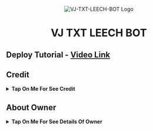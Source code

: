 <p align="center">
  <img src="[https://graph.org/file/d57d6f83abb6b8d0efb02.jpg](https://graph.org/file/31d95e187c003ef6032b2-4828e1b612ea9aa1a2.jpg)" alt="VJ-TXT-LEECH-BOT Logo">
</p>
<h1 align="center">
  VJ TXT LEECH BOT
</h1>

## Deploy Tutorial - [Video Link](https://youtu.be/l1u3C_F79QE)

## Credit

<b><details><summary>Tap On Me For See Credit</summary>

💝 Credit Goes To [Tech VJ](https://telegram.me/Kingvj01) 

💖 And Thank You So Much To All Who Help In This Journey 💕

Copyright ©️ [Delta Botz ](https://telegram.me/King_Nomis)

</b>
</details>

## About Owner 

<b><details><summary>Tap On Me For See Details Of Owner</summary>
- Telegram Channel : [VJ Botz](https://telegram.me/ItsNomis)
- Contact Link : [King VJ](https://telegram.me/King_Nomis)
</b>
</details>
